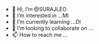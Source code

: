 - 👋 Hi, I’m @SURAJLEO
- 👀 I’m interested in ...Ml
- 🌱 I’m currently learning ...Dl
- 💞️ I’m looking to collaborate on ...
- 📫 How to reach me ...

<!---
SURAJLEO/SURAJLEO is a ✨ special ✨ repository because its `README.md` (this file) appears on your GitHub profile.
You can click the Preview link to take a look at your changes.
--->
